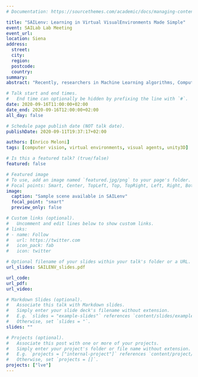 ```yaml
---
# Documentation: https://sourcethemes.com/academic/docs/managing-content/

title: "SAILenv: Learning in Virtual VisualEnvironments Made Simple"
event: SAILab Lab Meeting
event_url:
location: Siena
address:
  street:
  city:
  region:
  postcode:
  country:
summary:
abstract: "Recently, researchers in Machine Learning algorithms, Computer Vision scientists, engineers, and others, showed a growing interest in 3D simulators as a mean to artificially create experimental settings that are remarkably close to those in the real world. However, most of the existing platforms to interface algorithms with 3D environments are often designed to setup navigation-related experiments, to study physical interactions, or to handle ad-hoc cases that are not thought to be customized, sometimes lacking a strong photorealistic appearance and an easy-to-use software interface. In this talk, we will present a platform developed in our lab, SAILenv, that is specifically designed to be simple and customizable, and that allows researchers to experiment visual recognition in virtual 3D scenes. A few lines of code are needed to interface every algorithm with the virtual world, and non-3D-graphics experts can easily customize the 3D environment itself, exploiting a collection of photorealistic objects. Our framework yields pixel-level semantic and instance labeling, depth, and, to the best of our knowledge, it is the only one that provides motion-related information directly inherited from the 3D engine. The client-server communication operates at a low level, avoiding the overhead of HTTP-based data exchanges. We perform experiments using a state-of-the-art object detector trained on real-world images, showing that it is able to recognize the photorealistic 3D objects of our environment. The computational burden of the optical flow compares favorably with the estimation performed using modern GPU-based convolutional networks or more classic implementations."

# Talk start and end times.
#   End time can optionally be hidden by prefixing the line with `#`.
date: 2020-09-16T11:00:00+02:00
date_end: 2020-09-16T12:00:00+02:00
all_day: false

# Schedule page publish date (NOT talk date).
publishDate: 2020-09-11T19:37:17+02:00

authors: [Enrico Meloni]
tags: [computer vision, virtual environments, visual agents, unity3D]

# Is this a featured talk? (true/false)
featured: false

# Featured image
# To use, add an image named `featured.jpg/png` to your page's folder. 
# Focal points: Smart, Center, TopLeft, Top, TopRight, Left, Right, BottomLeft, Bottom, BottomRight.
image:
  caption: "Sample scene available in SAILenv"
  focal_point: "smart"
  preview_only: false

# Custom links (optional).
#   Uncomment and edit lines below to show custom links.
# links:
# - name: Follow
#   url: https://twitter.com
#   icon_pack: fab
#   icon: twitter

# Optional filename of your slides within your talk's folder or a URL.
url_slides: SAILENV_slides.pdf

url_code:
url_pdf:
url_video:

# Markdown Slides (optional).
#   Associate this talk with Markdown slides.
#   Simply enter your slide deck's filename without extension.
#   E.g. `slides = "example-slides"` references `content/slides/example-slides.md`.
#   Otherwise, set `slides = "`.
slides: ""

# Projects (optional).
#   Associate this post with one or more of your projects.
#   Simply enter your project's folder or file name without extension.
#   E.g. `projects = ["internal-project"]` references `content/project/deep-learning/index.md`.
#   Otherwise, set `projects = []`.
projects: ["lve"]
---
```

